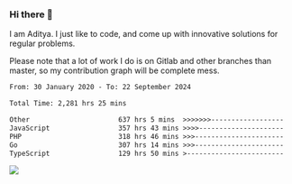 ### Hi there 👋

I am Aditya. I just like to code, and come up with innovative solutions for regular problems.

Please note that a lot of work I do is on Gitlab and other branches than master, so my contribution graph will be complete mess.

<!--START_SECTION:waka-->

```txt
From: 30 January 2020 - To: 22 September 2024

Total Time: 2,281 hrs 25 mins

Other                      637 hrs 5 mins  >>>>>>>------------------   27.93 %
JavaScript                 357 hrs 43 mins >>>>---------------------   15.68 %
PHP                        318 hrs 46 mins >>>----------------------   13.97 %
Go                         307 hrs 14 mins >>>----------------------   13.47 %
TypeScript                 129 hrs 50 mins >------------------------   05.69 %
```

<!--END_SECTION:waka-->

![](https://komarev.com/ghpvc/?username=BrainBuzzer)
